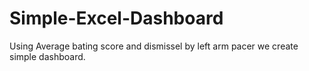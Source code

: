# Simple-Excel-Dashboard
Using Average bating score and dismissel by left arm pacer we create simple dashboard. 
